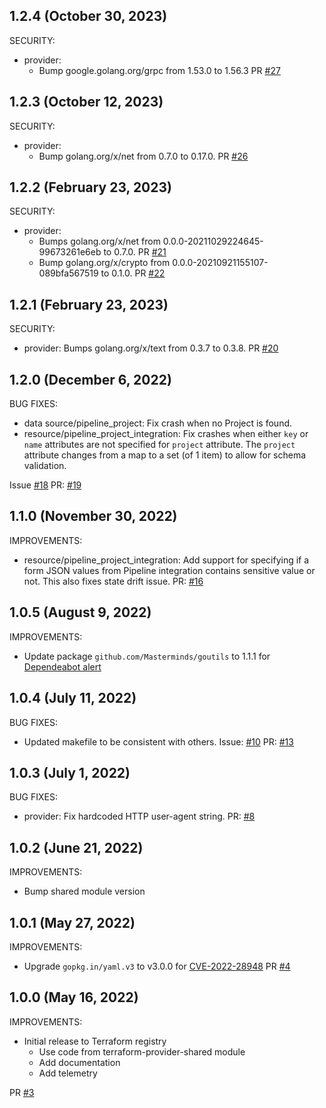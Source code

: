 ## 1.2.4 (October 30, 2023)

SECURITY:
* provider:
  * Bump google.golang.org/grpc from 1.53.0 to 1.56.3 PR [#27](https://github.com/jfrog/terraform-provider-pipeline/pull/27)

## 1.2.3 (October 12, 2023)

SECURITY:
* provider:
  * Bump golang.org/x/net from 0.7.0 to 0.17.0. PR [#26](https://github.com/jfrog/terraform-provider-pipeline/pull/26)

## 1.2.2 (February 23, 2023)

SECURITY:
* provider:
  * Bumps golang.org/x/net from 0.0.0-20211029224645-99673261e6eb to 0.7.0. PR [#21](https://github.com/jfrog/terraform-provider-pipeline/pull/21)
  * Bump golang.org/x/crypto from 0.0.0-20210921155107-089bfa567519 to 0.1.0. PR [#22](https://github.com/jfrog/terraform-provider-pipeline/pull/22)

## 1.2.1 (February 23, 2023)

SECURITY:
* provider: Bumps golang.org/x/text from 0.3.7 to 0.3.8. PR [#20](https://github.com/jfrog/terraform-provider-pipeline/pull/20)

## 1.2.0 (December 6, 2022)

BUG FIXES:
* data source/pipeline_project: Fix crash when no Project is found.
* resource/pipeline_project_integration: Fix crashes when either `key` or `name` attributes are not specified for `project` attribute. The `project` attribute changes from a map to a set (of 1 item) to allow for schema validation.

Issue [#18](https://github.com/jfrog/terraform-provider-pipeline/issues/18) PR: [#19](https://github.com/jfrog/terraform-provider-pipeline/pull/19)

## 1.1.0 (November 30, 2022)

IMPROVEMENTS:

* resource/pipeline_project_integration: Add support for specifying if a form JSON values from Pipeline integration contains sensitive value or not. This also fixes state drift issue. PR: [#16](https://github.com/jfrog/terraform-provider-pipeline/pull/16)

## 1.0.5 (August 9, 2022)

IMPROVEMENTS:

* Update package `github.com/Masterminds/goutils` to 1.1.1 for [Dependeabot alert](https://github.com/jfrog/terraform-provider-pipeline/security/dependabot/3)

## 1.0.4 (July 11, 2022)

BUG FIXES:

* Updated makefile to be consistent with others. Issue: [#10](https://github.com/jfrog/terraform-provider-pipeline/issues/10) PR: [#13](https://github.com/jfrog/terraform-provider-pipeline/pull/13)

## 1.0.3 (July 1, 2022)

BUG FIXES:

* provider: Fix hardcoded HTTP user-agent string. PR: [#8](https://github.com/jfrog/terraform-provider-pipeline/pull/8)

## 1.0.2 (June 21, 2022)

IMPROVEMENTS:

* Bump shared module version

## 1.0.1 (May 27, 2022)

IMPROVEMENTS:

* Upgrade `gopkg.in/yaml.v3` to v3.0.0 for [CVE-2022-28948](https://nvd.nist.gov/vuln/detail/CVE-2022-28948) PR [#4](https://github.com/jfrog/terraform-provider-pipeline/pull/4)

## 1.0.0 (May 16, 2022)

IMPROVEMENTS:

* Initial release to Terraform registry
  * Use code from terraform-provider-shared module
  * Add documentation
  * Add telemetry

PR [#3](https://github.com/jfrog/terraform-provider-pipeline/pull/3)
